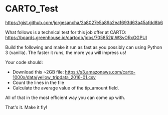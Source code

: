# CARTO_Test
https://gist.github.com/jorgesancha/2a8027e5a89a2ea1693d63a45afdd8b6

What follows is a technical test for this job offer at CARTO: https://boards.greenhouse.io/cartodb/jobs/705852#.WSvORxOGPUI

Build the following and make it run as fast as you possibly can using Python 3 (vanilla). The faster it runs, the more you will impress us!

Your code should:

+ Download this ~2GB file: https://s3.amazonaws.com/carto-1000x/data/yellow_tripdata_2016-01.csv
+ Count the lines in the file
+ Calculate the average value of the tip_amount field.

All of that in the most efficient way you can come up with.

That's it. Make it fly!
